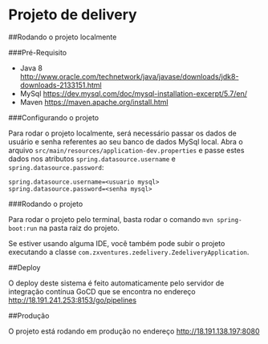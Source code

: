 # Projeto de delivery

##Rodando o projeto localmente

###Pré-Requisito

* Java 8 <http://www.oracle.com/technetwork/java/javase/downloads/jdk8-downloads-2133151.html>
* MySql <https://dev.mysql.com/doc/mysql-installation-excerpt/5.7/en/>
* Maven <https://maven.apache.org/install.html>

###Configurando o projeto

Para rodar o projeto localmente, será necessário passar os dados de usuário e senha referentes ao seu banco de dados MySql local. Abra o arquivo `src/main/resources/application-dev.properties` e passe estes dados nos atributos `spring.datasource.username` e `spring.datasource.password`:

```
spring.datasource.username=<usuario mysql>
spring.datasource.password=<senha mysql>
```

###Rodando o projeto

Para rodar o projeto pelo terminal, basta rodar o comando `mvn spring-boot:run` na pasta raiz do projeto.

Se estiver usando alguma IDE, você também pode subir o projeto executando a classe `com.zxventures.zedelivery.ZedeliveryApplication`.

##Deploy

O deploy deste sistema é feito automaticamente pelo servidor de integração contínua GoCD que se encontra no endereço <http://18.191.241.253:8153/go/pipelines>

##Produção

O projeto está rodando em produção no endereço <http://18.191.138.197:8080>
